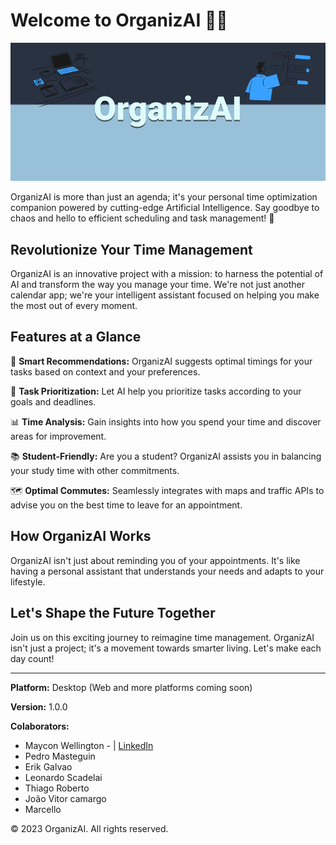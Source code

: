 # Welcome to OrganizAI 📅🤖

![OrganizAI Banner](OrganizAIbanner.png)

OrganizAI is more than just an agenda; it's your personal time optimization companion powered by cutting-edge Artificial Intelligence. Say goodbye to chaos and hello to efficient scheduling and task management! 🌟

## Revolutionize Your Time Management

OrganizAI is an innovative project with a mission: to harness the potential of AI and transform the way you manage your time. We're not just another calendar app; we're your intelligent assistant focused on helping you make the most out of every moment.

## Features at a Glance

🔮 **Smart Recommendations:** OrganizAI suggests optimal timings for your tasks based on context and your preferences.

🎯 **Task Prioritization:** Let AI help you prioritize tasks according to your goals and deadlines.

📊 **Time Analysis:** Gain insights into how you spend your time and discover areas for improvement.

📚 **Student-Friendly:** Are you a student? OrganizAI assists you in balancing your study time with other commitments.

🗺️ **Optimal Commutes:** Seamlessly integrates with maps and traffic APIs to advise you on the best time to leave for an appointment.

## How OrganizAI Works

OrganizAI isn't just about reminding you of your appointments. It's like having a personal assistant that understands your needs and adapts to your lifestyle.

## Let's Shape the Future Together

Join us on this exciting journey to reimagine time management. OrganizAI isn't just a project; it's a movement towards smarter living. Let's make each day count!

---

**Platform:** Desktop (Web and more platforms coming soon)

**Version:** 1.0.0

**Colaborators:**
-  Maycon Wellington - | [LinkedIn](https://www.linkedin.com/in/maycon-wellington-silva-araujo-34b429128/)
-  Pedro Masteguin  
-  Erik Galvao
-  Leonardo Scadelai
-  Thiago Roberto
-  João Vitor camargo
-  Marcello

© 2023 OrganizAI. All rights reserved.
